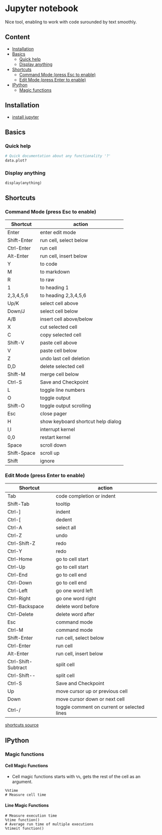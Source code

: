 # Jupyter notebook

Nice tool, enabling to work with code surounded by text smoothly.

## Content <!-- omit in toc -->
- [Installation](#installation)
- [Basics](#basics)
  - [Quick help](#quick-help)
  - [Display anything](#display-anything)
- [Shortcuts](#shortcuts)
  - [Command Mode (press Esc to enable)](#command-mode-press-esc-to-enable)
  - [Edit Mode (press Enter to enable)](#edit-mode-press-enter-to-enable)
- [IPython](#ipython)
  - [Magic functions](#magic-functions)

## Installation

- [install jupyter](https://jupyter.org/install)

## Basics

### Quick help

```py
# Quick documentation about any functionality '?'
data.plot?
```

### Display anything

```ipynb
display(anything)
```

## Shortcuts

### Command Mode (press Esc to enable)

| Shortcut | action |
| --- | --- |
| Enter | enter edit mode| |
| Shift-Enter | run cell, select below |
| Ctrl-Enter | run cell |
| Alt-Enter | run cell, insert below |
| Y | to code |
| M | to markdown |
| R | to raw |
| 1 | to heading 1 |
| 2,3,4,5,6 | to heading 2,3,4,5,6 |
| Up/K | select cell above |
| Down/J | select cell below |
| A/B | insert cell above/below |
| X | cut selected cell |
| C | copy selected cell |
| Shift-V | paste cell above |
| V | paste cell below |
| Z | undo last cell deletion |
| D,D | delete selected cell |
| Shift-M | merge cell below |
| Ctrl-S | Save and Checkpoint |
| L | toggle line numbers |
| O | toggle output |
| Shift-O | toggle output scrolling |
| Esc | close pager |
| H | show keyboard shortcut help dialog |
| I,I | interrupt kernel |
| 0,0 | restart kernel |
| Space | scroll down |
| Shift-Space | scroll up |
| Shift | ignore |


### Edit Mode (press Enter to enable)

| Shortcut | action |
| --- | --- |
| Tab | code completion or indent |
| Shift-Tab | tooltip |
| Ctrl-] | indent |
| Ctrl-[ | dedent |
| Ctrl-A | select all |
| Ctrl-Z | undo |
| Ctrl-Shift-Z | redo |
| Ctrl-Y | redo |
| Ctrl-Home | go to cell start |
| Ctrl-Up | go to cell start |
| Ctrl-End | go to cell end |
| Ctrl-Down | go to cell end |
| Ctrl-Left | go one word left |
| Ctrl-Right | go one word right |
| Ctrl-Backspace | delete word before |
| Ctrl-Delete | delete word after |
| Esc | command mode |
| Ctrl-M | command mode |
| Shift-Enter | run cell, select below |
| Ctrl-Enter | run cell |
| Alt-Enter | run cell, insert below |
| Ctrl-Shift-Subtract | split cell |
| Ctrl-Shift-- | split cell |
| Ctrl-S | Save and Checkpoint |
| Up | move cursor up or previous cell |
| Down | move cursor down or next cell |
| Ctrl-/ | toggle comment on current or selected lines |

[shortcuts source](https://cheatography.com/weidadeyue/cheat-sheets/jupyter-notebook/)

## IPython

### Magic functions

#### Cell Magic Functions

- Cell magic functions starts with `%%`, gets the rest of the cell as an argument.

```ipynb
%%time
# Measure cell time
```

#### Line Magic Functions

```ipynb
# Measure execution time
%time function()
# Average run time of multiple executions
%timeit function()
```
